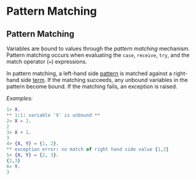 <!--
%CopyrightBegin%

Copyright Ericsson AB 2023. All Rights Reserved.

Licensed under the Apache License, Version 2.0 (the "License");
you may not use this file except in compliance with the License.
You may obtain a copy of the License at

    http://www.apache.org/licenses/LICENSE-2.0

Unless required by applicable law or agreed to in writing, software
distributed under the License is distributed on an "AS IS" BASIS,
WITHOUT WARRANTIES OR CONDITIONS OF ANY KIND, either express or implied.
See the License for the specific language governing permissions and
limitations under the License.

%CopyrightEnd%
-->
# Pattern Matching

## Pattern Matching

Variables are bound to values through the _pattern matching_ mechanism. Pattern
matching occurs when evaluating the `case`, `receive`, `try`, and
the match operator (`=`) expressions.

In pattern matching, a left-hand side [pattern](expressions.md#patterns) is
matched against a right-hand side [term](expressions.md#terms). If the matching
succeeds, any unbound variables in the pattern become bound. If the matching
fails, an exception is raised.

_Examples:_

```erlang
1> X.
** 1:1: variable 'X' is unbound **
2> X = 2.
2
3> X + 1.
3
4> {X, Y} = {1, 2}.
** exception error: no match of right hand side value {1,2}
5> {X, Y} = {2, 3}.
{2,3}
6> Y.
3
```
